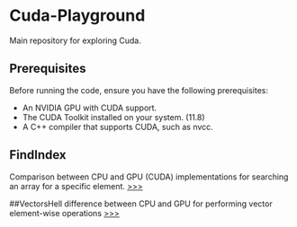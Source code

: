 # Cuda-Playground
Main repository for exploring Cuda.

## Prerequisites
Before running the code, ensure you have the following prerequisites:

* An NVIDIA GPU with CUDA support.
* The CUDA Toolkit installed on your system. (11.8)
* A C++ compiler that supports CUDA, such as nvcc.

## FindIndex
Comparison between CPU and GPU (CUDA) implementations for searching an array for a specific element.
[>>>](https://github.com/proxytype/Cuda-Playground/tree/main/FindIndex)

##VectorsHell
difference between CPU and GPU for performing vector element-wise operations
[>>>]([https://github.com/proxytype/Cuda-Playground/tree/main/FindIndex](https://github.com/proxytype/Cuda-Playground/tree/main/VectorsHell))
